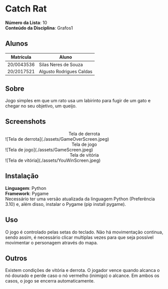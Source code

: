 # Catch Rat

**Número da Lista**: 10<br>
**Conteúdo da Disciplina**: Grafos1<br>

## Alunos
|Matrícula | Aluno |
| -- | -- |
| 20/0043536  |  Silas Neres de Souza|
| 20/2017521  |  Algusto Rodrigues Caldas |

## Sobre 
Jogo simples em que um rato usa um labirinto para fugir de um gato e chegar no seu objetivo, um queijo.

## Screenshots
<center>Tela de derrota</center>
![Tela de derrota](./assets/GameOverScreen.jpeg)

<center>Tela de jogo</center>
![Tela de jogo](./assets/GameScreen.jpeg)

<center>Tela de vitória</center>
![Tela de vitória](./assets/YouWinScreen.jpeg)


## Instalação 
**Linguagem**: Python<br>
**Framework**: Pygame<br>
Necessário ter uma versão atualizada da linguagem Python (Preferência 3.10) e, além disso, instalar o Pygame (pip install pygame). 

## Uso 
O jogo é controlado pelas setas do teclado. Não há movimentação continua, sendo assim, é necessário clicar multiplas vezes para que seja possível movimentar o personagem através do mapa.

## Outros 
Existem condições de vitória e derrota. O jogador vence quando alcanca o nó dourado e perde caso o nó vermelho (inimigo) o alcance. Em ambos os casos, o jogo se encerra automaticamente. 
